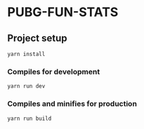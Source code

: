 # PUBG-FUN-STATS

## Project setup
```
yarn install
```
### Compiles for development
```
yarn run dev
```

### Compiles and minifies for production
```
yarn run build
```
